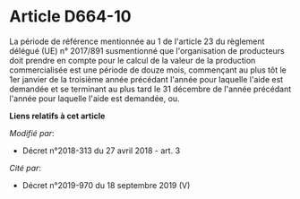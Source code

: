 # Article D664-10

La période de référence mentionnée au 1 de l'article 23 du règlement délégué (UE) n° 2017/891 susmentionné que l'organisation
de producteurs doit prendre en compte pour le calcul de la valeur de la production commercialisée est une période de douze
mois, commençant au plus tôt le 1er janvier de la troisième année précédant l'année pour laquelle l'aide est demandée et se
terminant au plus tard le 31 décembre de l'année précédant l'année pour laquelle l'aide est demandée, ou.

**Liens relatifs à cet article**

_Modifié par_:

  - Décret n°2018-313 du 27 avril 2018 - art. 3

_Cité par_:

  - Décret n°2019-970 du 18 septembre 2019 (V)
